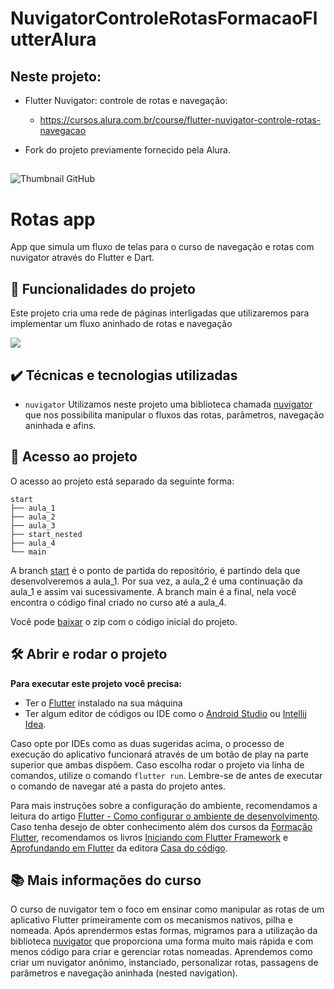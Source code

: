 # NuvigatorControleRotasFormacaoFlutterAlura

## Neste projeto:

- Flutter Nuvigator: controle de rotas e navegação:

  - https://cursos.alura.com.br/course/flutter-nuvigator-controle-rotas-navegacao

* Fork do projeto previamente fornecido pela Alura.

##

![Thumbnail GitHub](thumb.png)

# Rotas app

App que simula um fluxo de telas para o curso de navegação e rotas com nuvigator através do Flutter e Dart.

## 🔨 Funcionalidades do projeto

Este projeto cria uma rede de páginas interligadas que utilizaremos para implementar um fluxo aninhado de rotas e navegação

![](fluxo.gif)

## ✔️ Técnicas e tecnologias utilizadas

- `nuvigator` Utilizamos neste projeto uma biblioteca chamada [nuvigator](https://github.com/nubank/nuvigator) que nos possibilita manipular o fluxos das rotas, parâmetros, navegação aninhada e afins.

## 📁 Acesso ao projeto

O acesso ao projeto está separado da seguinte forma:

```
start
├── aula_1
├── aula_2
├── aula_3
├── start_nested
├── aula_4
└── main
```

A branch [start](https://github.com/Leomhl/flutter-nuvigator/tree/start) é o ponto de partida do repositório, é partindo dela que desenvolveremos a aula_1. Por sua vez, a aula_2 é uma continuação da aula_1 e assim vai sucessivamente. A branch main é a final, nela você encontra o código final criado no curso até a aula_4.

Você pode [baixar](https://github.com/Leomhl/flutter-nuvigator/archive/refs/heads/start.zip) o zip com o código inicial do projeto.

## 🛠️ Abrir e rodar o projeto

**Para executar este projeto você precisa:**

- Ter o [Flutter](https://flutter.dev/docs/get-started/install) instalado na sua máquina
- Ter algum editor de códigos ou IDE como o [Android Studio](https://developer.android.com/studio) ou [Intellij Idea](https://www.jetbrains.com/pt-br/idea/download/).

Caso opte por IDEs como as duas sugeridas acima, o processo de execução do aplicativo funcionará através de um botão de play na parte superior que ambas dispõem. Caso escolha rodar o projeto via linha de comandos, utilize o comando `flutter run`. Lembre-se de antes de executar o comando de navegar até a pasta do projeto antes.

Para mais instruções sobre a configuração do ambiente, recomendamos a leitura do artigo [Flutter - Como configurar o ambiente de desenvolvimento](https://www.alura.com.br/artigos/flutter-como-configurar-o-ambiente-de-desenvolvimento). Caso tenha desejo de obter conhecimento além dos cursos da [Formação Flutter](https://www.alura.com.br/formacao-flutter), recomendamos os livros [Iniciando com Flutter Framework](https://www.casadocodigo.com.br/products/livro-flutter) e [Aprofundando em Flutter](https://www.casadocodigo.com.br/products/livro-aprofundando-flutter) da editora [Casa do código](https://www.casadocodigo.com.br/).

## 📚 Mais informações do curso

O curso de nuvigator tem o foco em ensinar como manipular as rotas de um aplicativo Flutter primeiramente com os mecanismos nativos, pilha e nomeada. Após aprendermos estas formas, migramos para a utilização da biblioteca [nuvigator](https://github.com/nubank/nuvigator) que proporciona uma forma muito mais rápida e com menos código para criar e gerenciar rotas nomeadas. Aprendemos como criar um nuvigator anônimo, instanciado, personalizar rotas, passagens de parâmetros e navegação aninhada (nested navigation).
